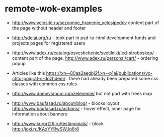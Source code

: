 # remote-wok-examples

- http://www.velosite.ru/sezonnoe_hranenie_velosipedov content part of the page without header and footer


- http://sdelai.org/ru - took part in psd-to-html development funds and projects pages for registered users


- http://www.adex.ru/catalog/osveshchenie/svetilniki/led-stroboskop/ - content part of the page,
http://www.adex.ru/personal/cart/ - ordering popup


- Articles like this https://xn--80aa2aegbj2f.xn--p1ai/publications/vo-chto-poigrat-s-dozhdem/ . there had already been prepared some css classes with common css rules 


- http://www.domvvidnom.ru/ozelenenie/ but not part with trees map


- http://www.baufasad.ru/about/blog/ - blocks loyout ,
http://www.baufasad.ru/actions/ - hover effect, inner page for information about banners


- http://www.kurort26.ru/testimonials/ - block http://joxi.ru/KAxYYRwSWJq6r8 

